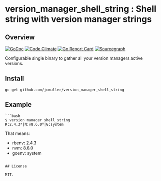 # version_manager_shell_string : Shell string with version manager strings

## Overview
[![GoDoc](https://godoc.org/github.com/jcmuller/version_manager_shell_string?status.svg)](https://godoc.org/github.com/jcmuller/version_manager_shell_string) [![Code Climate](https://codeclimate.com/github/jcmuller/version_manager_shell_string/badges/gpa.svg)](https://codeclimate.com/github/jcmuller/version_manager_shell_string) [![Go Report Card](https://goreportcard.com/badge/github.com/jcmuller/version_manager_shell_string)](https://goreportcard.com/report/github.com/jcmuller/version_manager_shell_string) [![Sourcegraph](https://sourcegraph.com/github.com/jcmuller/version_manager_shell_string/-/badge.svg)](https://sourcegraph.com/github.com/jcmuller/version_manager_shell_string?badge)

Configurable single binary to gather all your version managers active versions.

## Install

```
go get github.com/jcmuller/version_manager_shell_string
```

## Example

```
```bash
$ version_manager_shell_string
R:2.4.3*|N:v8.6.0*|G:system
```

That means:
- rbenv: 2.4.3
- nvm: 8.6.0
- goenv: system
```

## License

MIT.
